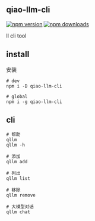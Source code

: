 ## qiao-llm-cli

[![npm version](https://img.shields.io/npm/v/qiao-llm-cli.svg?style=flat-square)](https://www.npmjs.org/package/qiao-llm-cli)
[![npm downloads](https://img.shields.io/npm/dm/qiao-llm-cli.svg?style=flat-square)](https://npm-stat.com/charts.html?package=qiao-llm-cli)

ll cli tool

## install

安装

```shell
# dev
npm i -D qiao-llm-cli

# global
npm i -g qiao-llm-cli
```

## cli

```shell
# 帮助
qllm
qllm -h

# 添加
qllm add

# 列出
qllm list

# 移除
qllm remove

# 大模型对话
qllm chat
```

